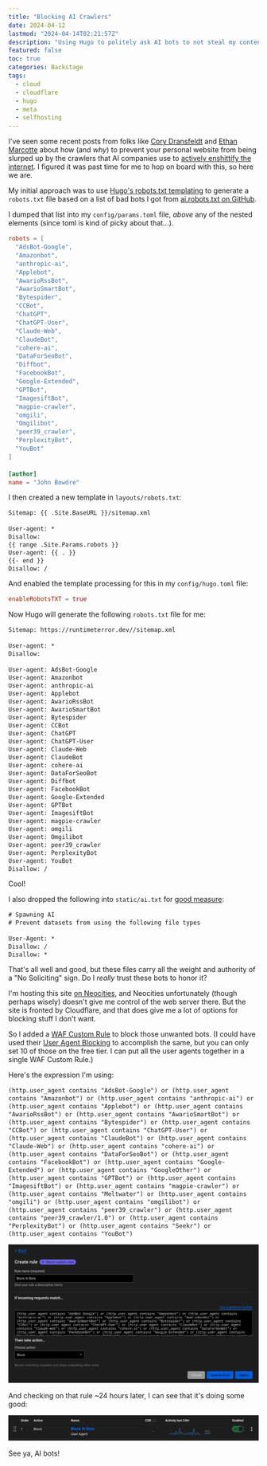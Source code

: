 ```yaml
---
title: "Blocking AI Crawlers"
date: 2024-04-12
lastmod: "2024-04-14T02:21:57Z"
description: "Using Hugo to politely ask AI bots to not steal my content - and then configuring Cloudflare's WAF to actively block them, just to be sure."
featured: false
toc: true
categories: Backstage
tags:
  - cloud
  - cloudflare
  - hugo
  - meta
  - selfhosting
---
```

I've seen some recent posts from folks like [Cory Dransfeldt](https://coryd.dev/posts/2024/go-ahead-and-block-ai-web-crawlers/) and [Ethan Marcotte](https://ethanmarcotte.com/wrote/blockin-bots/) about how (and *why*) to prevent your personal website from being slurped up by the crawlers that AI companies use to [actively enshittify the internet](https://boehs.org/node/llms-destroying-internet). I figured it was past time for me to hop on board with this, so here we are.

My initial approach was to use [Hugo's robots.txt templating](https://gohugo.io/templates/robots/) to generate a `robots.txt` file based on a list of bad bots I got from [ai.robots.txt on GitHub](https://github.com/ai-robots-txt/ai.robots.txt).

I dumped that list into my `config/params.toml` file, *above* any of the nested elements (since toml is kind of picky about that...).

```toml
robots = [
  "AdsBot-Google",
  "Amazonbot",
  "anthropic-ai",
  "Applebot",
  "AwarioRssBot",
  "AwarioSmartBot",
  "Bytespider",
  "CCBot",
  "ChatGPT",
  "ChatGPT-User",
  "Claude-Web",
  "ClaudeBot",
  "cohere-ai",
  "DataForSeoBot",
  "Diffbot",
  "FacebookBot",
  "Google-Extended",
  "GPTBot",
  "ImagesiftBot",
  "magpie-crawler",
  "omgili",
  "Omgilibot",
  "peer39_crawler",
  "PerplexityBot",
  "YouBot"
]

[author]
name = "John Bowdre"
```

I then created a new template in `layouts/robots.txt`:

```text
Sitemap: {{ .Site.BaseURL }}/sitemap.xml

User-agent: *
Disallow:
{{ range .Site.Params.robots }}
User-agent: {{ . }}
{{- end }}
Disallow: /
```

And enabled the template processing for this in my `config/hugo.toml` file:

```toml
enableRobotsTXT = true
```

Now Hugo will generate the following `robots.txt` file for me:

```text
Sitemap: https://runtimeterror.dev//sitemap.xml

User-agent: *
Disallow:

User-agent: AdsBot-Google
User-agent: Amazonbot
User-agent: anthropic-ai
User-agent: Applebot
User-agent: AwarioRssBot
User-agent: AwarioSmartBot
User-agent: Bytespider
User-agent: CCBot
User-agent: ChatGPT
User-agent: ChatGPT-User
User-agent: Claude-Web
User-agent: ClaudeBot
User-agent: cohere-ai
User-agent: DataForSeoBot
User-agent: Diffbot
User-agent: FacebookBot
User-agent: Google-Extended
User-agent: GPTBot
User-agent: ImagesiftBot
User-agent: magpie-crawler
User-agent: omgili
User-agent: Omgilibot
User-agent: peer39_crawler
User-agent: PerplexityBot
User-agent: YouBot
Disallow: /
```

Cool!

I also dropped the following into `static/ai.txt` for [good measure](https://site.spawning.ai/spawning-ai-txt):

```text
# Spawning AI
# Prevent datasets from using the following file types

User-Agent: *
Disallow: /
Disallow: *
```

That's all well and good, but these files carry all the weight and authority of a "No Soliciting" sign. Do I *really* trust these bots to honor it?

I'm hosting this site [on Neocities](/deploy-hugo-neocities-github-actions/), and Neocities unfortunately (though perhaps wisely) doesn't give me control of the web server there. But the site is fronted by Cloudflare, and that does give me a lot of options for blocking stuff I don't want.

So I added a [WAF Custom Rule](https://developers.cloudflare.com/waf/custom-rules/) to block those unwanted bots. (I could have used their [User Agent Blocking](https://developers.cloudflare.com/waf/tools/user-agent-blocking) to accomplish the same, but you can only set 10 of those on the free tier. I can put all the user agents together in a single WAF Custom Rule.)

Here's the expression I'm using:

```text
(http.user_agent contains "AdsBot-Google") or (http.user_agent contains "Amazonbot") or (http.user_agent contains "anthropic-ai") or (http.user_agent contains "Applebot") or (http.user_agent contains "AwarioRssBot") or (http.user_agent contains "AwarioSmartBot") or (http.user_agent contains "Bytespider") or (http.user_agent contains "CCBot") or (http.user_agent contains "ChatGPT-User") or (http.user_agent contains "ClaudeBot") or (http.user_agent contains "Claude-Web") or (http.user_agent contains "cohere-ai") or (http.user_agent contains "DataForSeoBot") or (http.user_agent contains "FacebookBot") or (http.user_agent contains "Google-Extended") or (http.user_agent contains "GoogleOther") or (http.user_agent contains "GPTBot") or (http.user_agent contains "ImagesiftBot") or (http.user_agent contains "magpie-crawler") or (http.user_agent contains "Meltwater") or (http.user_agent contains "omgili") or (http.user_agent contains "omgilibot") or (http.user_agent contains "peer39_crawler") or (http.user_agent contains "peer39_crawler/1.0") or (http.user_agent contains "PerplexityBot") or (http.user_agent contains "Seekr") or (http.user_agent contains "YouBot")
```

![Creating a custom WAF rule in Cloudflare's web UI](cloudflare-waf-rule.png)

And checking on that rule ~24 hours later, I can see that it's doing some good:

![It's blocked 102 bot hits already](cloudflare-waf-status.png)

See ya, AI bots!
